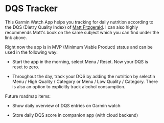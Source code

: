 # DQS Tracker

This Garmin Watch App helps you tracking for daily nutrition according to the
DQS (Dietry Quality Index) of [Matt Fitzgerald](http://racingweight.com).
I can also highly recommends Matt's book on the same subject which you
can find under the link above.

Right now the app is in MVP (Minimum Viable Product) status and can be used
in the following way:

* Start the app in the morning, select Menu / Reset. Now your DQS is reset to zero.

* Throughout the day, track your DQS by adding the nutrition by selectin Menu / 
High Quality / Category or Menu / Low Quality / Category. There is also an option
to explicitly track alcohol consumption. 

Future roadmap items:

* Show daily overview of DQS entries on Garmin watch

* Store daily DQS score in companion app (with cloud backend)
